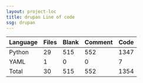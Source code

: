 ```yaml
---
layout: project-loc
title: drupan Line of code
ssg: drupan
---
```

<div class="table-responsive">
<table class="table">
<thead><tr>
<th>Language</th>
<th>Files</th>
<th>Blank</th>
<th>Comment</th>
<th>Code</th>
</tr></thead><tbody>
<tr><td>Python</td><td> 29</td><td> 515</td><td> 552</td><td> 1347</td></tr>
<tr><td>YAML</td><td> 1</td><td> 0</td><td> 0</td><td> 7</td></tr>
<tr><td>Total</td><td>30</td><td>515</td><td>552</td><td>1354</td></tr>
</tbody></table></div>

